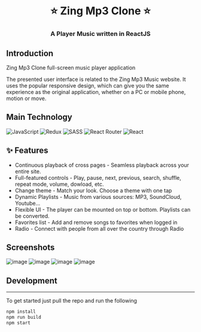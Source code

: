 <h1 align= center><b>⭐️ Zing Mp3 Clone ⭐️</b></h1>
<h3 align = center> A Player Music written in ReactJS </h3>

## Introduction
 Zing Mp3 Clone full-screen music player application

 The presented user interface is related to the Zing Mp3 Music website. It uses the popular responsive design, which can give you the same experience as the original application, whether on a PC or mobile phone, motion or move.
## Main Technology  

![JavaScript](https://img.shields.io/badge/javascript-%23323330.svg?style=flat&logo=javascript&logoColor=%23F7DF1E) ![Redux](https://img.shields.io/badge/redux-%23593d88.svg?style=flat&logo=redux&logoColor=white) ![SASS](https://img.shields.io/badge/SASS-hotpink.svg?style=flat&logo=SASS&logoColor=white) ![React Router](https://img.shields.io/badge/React_Router-CA4245?style=flat&logo=react-router&logoColor=white) ![React](https://img.shields.io/badge/react-%2320232a.svg?style=flat&logo=react&logoColor=%2361DAFB)

## ✨ <a name="features"></a>Features

- Continuous playback of cross pages - Seamless playback across your entire site.
- Full-featured controls - Play, pause, next, previous, search, shuffle, repeat mode, volume, dowload, etc.
- Change theme - Match your look. Choose a theme with one tap
- Dynamic Playlists - Music from various sources: MP3, SoundCloud, Youtube...
- Flexible UI - The player can be mounted on top or bottom. Playlists can be converted.
- Favorites list - Add and remove songs to favorites when logged in
- Radio - Connect with people from all over the country through Radio

## Screenshots

![image](https://user-images.githubusercontent.com/105347995/234451015-dd299ed8-3bf2-4213-aa8d-f5696e90a194.png)
![image](https://user-images.githubusercontent.com/105347995/234451084-3fafa94f-1332-4e2b-be3f-89bf6fc887a1.png)
![image](https://user-images.githubusercontent.com/105347995/234451215-2b874476-d26e-470f-9c9e-be6f9a1de0ed.png)
![image](https://user-images.githubusercontent.com/105347995/234451919-16d3b285-4390-442f-9591-7a23b2cb967e.png)

## Development

---

To get started just pull the repo and run the following

```bash
npm install
npm run build
npm start
```
